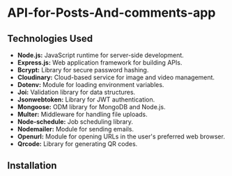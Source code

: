# API-for-Posts-And-comments-app



## Technologies Used

- **Node.js:** JavaScript runtime for server-side development.
- **Express.js:** Web application framework for building APIs.
- **Bcrypt:** Library for secure password hashing.
- **Cloudinary:** Cloud-based service for image and video management.
- **Dotenv:** Module for loading environment variables.
- **Joi:** Validation library for data structures.
- **Jsonwebtoken:** Library for JWT authentication.
- **Mongoose:** ODM library for MongoDB and Node.js.
- **Multer:** Middleware for handling file uploads.
- **Node-schedule:** Job scheduling library.
- **Nodemailer:** Module for sending emails.
- **Openurl:** Module for opening URLs in the user's preferred web browser.
- **Qrcode:** Library for generating QR codes.

## Installation

